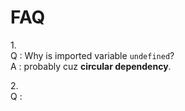 # FAQ

1\.  
Q : Why is imported variable `undefined`?  
A : probably cuz **circular dependency**.

2\.  
Q : 